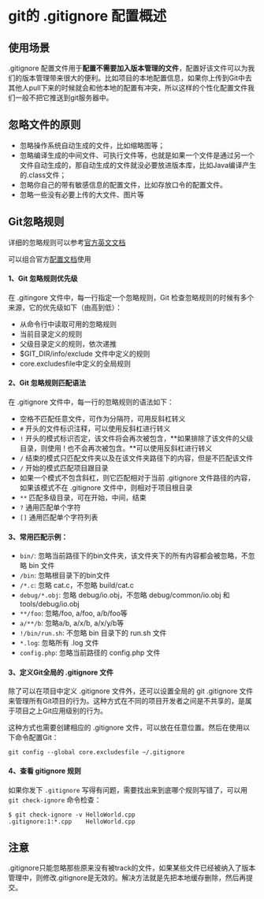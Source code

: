 # git的 .gitignore 配置概述



## **使用场景**

.gitignore 配置文件用于**配置不需要加入版本管理的文件**，配置好该文件可以为我们的版本管理带来很大的便利。比如项目的本地配置信息，如果你上传到Git中去其他人pull下来的时候就会和他本地的配置有冲突，所以这样的个性化配置文件我们一般不把它推送到git服务器中。

## 忽略文件的原则

- 忽略操作系统自动生成的文件，比如缩略图等；
- 忽略编译生成的中间文件、可执行文件等，也就是如果一个文件是通过另一个文件自动生成的，那自动生成的文件就没必要放进版本库，比如Java编译产生的.class文件；
- 忽略你自己的带有敏感信息的配置文件，比如存放口令的配置文件。
- 忽略一些没有必要上传的大文件、图片等

## Git忽略规则

详细的忽略规则可以参考[官方英文文档](https://git-scm.com/docs/gitignore)

可以组合官方[配置文档](https://github.com/github/gitignore)使用

#### 1、Git 忽略规则优先级

在 .gitingore 文件中，每一行指定一个忽略规则，Git 检查忽略规则的时候有多个来源，它的优先级如下（由高到低）：

- 从命令行中读取可用的忽略规则
- 当前目录定义的规则
- 父级目录定义的规则，依次递推
- $GIT_DIR/info/exclude 文件中定义的规则
- core.excludesfile中定义的全局规则

#### 2、Git 忽略规则匹配语法

在 .gitignore 文件中，每一行的忽略规则的语法如下：

- 空格不匹配任意文件，可作为分隔符，可用反斜杠转义
- `#` 开头的文件标识注释，可以使用反斜杠进行转义
- `!` 开头的模式标识否定，该文件将会再次被包含，**如果排除了该文件的父级目录，则使用 ! 也不会再次被包含。**可以使用反斜杠进行转义
- `/` 结束的模式只匹配文件夹以及在该文件夹路径下的内容，但是不匹配该文件
- `/` 开始的模式匹配项目跟目录
- 如果一个模式不包含斜杠，则它匹配相对于当前 .gitignore 文件路径的内容，如果该模式不在 .gitignore 文件中，则相对于项目根目录
- `**` 匹配多级目录，可在开始，中间，结束
- `?` 通用匹配单个字符
- `[]` 通用匹配单个字符列表

#### 3、常用匹配示例：

- `bin/`: 忽略当前路径下的bin文件夹，该文件夹下的所有内容都会被忽略，不忽略 bin 文件
- `/bin`: 忽略根目录下的bin文件
- `/*.c`: 忽略 cat.c，不忽略 build/cat.c
- `debug/*.obj`: 忽略 debug/io.obj，不忽略 debug/common/io.obj 和 tools/debug/io.obj
- `**/foo`: 忽略/foo, a/foo, a/b/foo等
- `a/**/b`: 忽略a/b, a/x/b, a/x/y/b等
- `!/bin/run.sh`: 不忽略 bin 目录下的 run.sh 文件
- `*.log`: 忽略所有 .log 文件
- `config.php`: 忽略当前路径的 config.php 文件

#### 3、定义Git全局的 .gitignore 文件

除了可以在项目中定义 .gitignore 文件外，还可以设置全局的 git .gitignore 文件来管理所有Git项目的行为。这种方式在不同的项目开发者之间是不共享的，是属于项目之上Git应用级别的行为。

这种方式也需要创建相应的 .gitignore 文件，可以放在任意位置。然后在使用以下命令配置Git：

```shell
git config --global core.excludesfile ~/.gitignore
```

#### 4、查看 gitignore 规则

如果你发下 `.gitignore` 写得有问题，需要找出来到底哪个规则写错了，可以用 `git check-ignore` 命令检查：

```shell
$ git check-ignore -v HelloWorld.cpp
.gitignore:1:*.cpp    HelloWorld.cpp
```

## 注意

.gitignore只能忽略那些原来没有被track的文件，如果某些文件已经被纳入了版本管理中，则修改.gitignore是无效的。解决方法就是先把本地缓存删除，然后再提交。